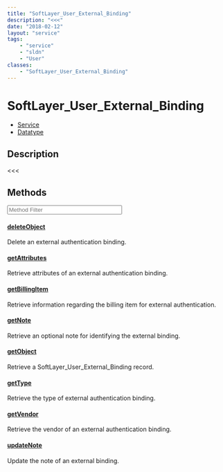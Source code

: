 ```yaml
---
title: "SoftLayer_User_External_Binding"
description: "<<<"
date: "2018-02-12"
layout: "service"
tags:
    - "service"
    - "sldn"
    - "User"
classes:
    - "SoftLayer_User_External_Binding"
---
```

# SoftLayer_User_External_Binding
<div id='service-datatype'>
    <ul id='sldn-reference-tabs'>
    <li id='service'> <a href='/reference/services/SoftLayer_User_External_Binding' >Service</a></li>    <li id='datatype'> <a href='/reference/datatypes/SoftLayer_User_External_Binding' >Datatype</a></li>
    </ul>
</div>

## Description


<<<



        
<div id="properties" class="content service-content">

## Methods

<div class="view-filters">
    <div class="clearfix">
        <div class="search-input-box">
            <input placeholder="Method Filter" onkeyup="titleSearch(inputId='edit-combine', divId='method-div', elementClass='method-row')" 
                type="text" id="edit-combine" value="" size="30" maxlength="128" class="form-text">
        </div>
    </div>
</div>

<div id="method-div">

<div class="method-row">

#### [deleteObject](/reference/services/SoftLayer_User_External_Binding/deleteObject)
Delete an external authentication binding.

</div>

<div class="method-row">

#### [getAttributes](/reference/services/SoftLayer_User_External_Binding/getAttributes)
Retrieve attributes of an external authentication binding.

</div>

<div class="method-row">

#### [getBillingItem](/reference/services/SoftLayer_User_External_Binding/getBillingItem)
Retrieve information regarding the billing item for external authentication.

</div>

<div class="method-row">

#### [getNote](/reference/services/SoftLayer_User_External_Binding/getNote)
Retrieve an optional note for identifying the external binding.

</div>

<div class="method-row">

#### [getObject](/reference/services/SoftLayer_User_External_Binding/getObject)
Retrieve a SoftLayer_User_External_Binding record.

</div>

<div class="method-row">

#### [getType](/reference/services/SoftLayer_User_External_Binding/getType)
Retrieve the type of external authentication binding.

</div>

<div class="method-row">

#### [getVendor](/reference/services/SoftLayer_User_External_Binding/getVendor)
Retrieve the vendor of an external authentication binding.

</div>

<div class="method-row">

#### [updateNote](/reference/services/SoftLayer_User_External_Binding/updateNote)
Update the note of an external binding.

</div>
</div>

</div>

